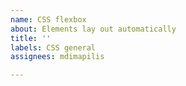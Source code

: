 ```yaml
---
name: CSS flexbox
about: Elements lay out automatically
title: ''
labels: CSS general
assignees: mdimapilis

---
```



